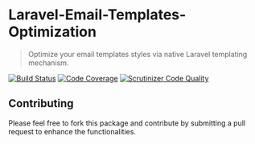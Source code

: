 # Laravel-Email-Templates-Optimization
> Optimize your email templates styles via native Laravel templating mechanism.

[![Build Status](https://travis-ci.org/mlanin/laravel-email-templates-optimization.svg?branch=master)](https://travis-ci.org/mlanin/laravel-email-templates-optimization)
[![Code Coverage](https://scrutinizer-ci.com/g/mlanin/laravel-email-templates-optimization/badges/coverage.png?b=master)](https://scrutinizer-ci.com/g/mlanin/laravel-email-templates-optimization/?branch=master)
[![Scrutinizer Code Quality](https://scrutinizer-ci.com/g/mlanin/laravel-email-templates-optimization/badges/quality-score.png?b=master)](https://scrutinizer-ci.com/g/mlanin/laravel-email-templates-optimization/?branch=master)

## Contributing

Please feel free to fork this package and contribute by submitting a pull request to enhance the functionalities.